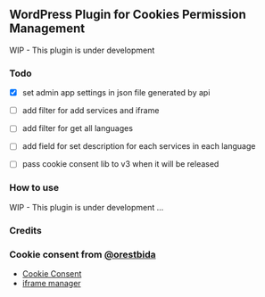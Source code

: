 ## WordPress Plugin for Cookies Permission Management

WIP - This plugin is under development

### Todo

- [x] set admin app settings in json file generated by api
- [ ] add filter for add services and iframe
- [ ] add filter for get all languages
- [ ] add field for set description for each services in each language
- [ ] pass cookie consent lib to v3 when it will be released


### How to use

WIP - This plugin is under development
...


### Credits

### Cookie consent from [@orestbida](https://github.com/orestbida)

- [Cookie Consent](https://github.com/orestbida/cookieconsent)
- [iframe manager](https://github.com/orestbida/iframemanager)
